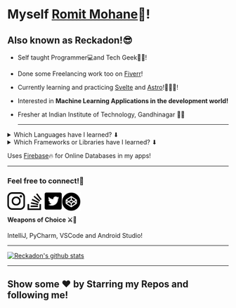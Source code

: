 # Myself <a href='https://github.com/Reckadon'>Romit Mohane</a>👋!
## Also known as Reckadon!😎

- Self taught Programmer💻and Tech Geek👨‍💻! 
- Done some Freelancing work too on <a target="blank" href='https://www.fiverr.com/reckadon?public_mode=true'>Fiverr</a>!
- Currently learning and practicing [Svelte](https://svelte.dev/) and [Astro](https://astro.build/)!🤖👨‍💻!
- Interested in **Machine Learning Applications in the development world!**
- Fresher at Indian Institute of Technology, Gandhinagar 👨‍🎓



  <hr/>
<details >
<summary>Which Languages have I learned? ⬇</summary>
<ul>
  <li>Java</li>
  <li>TypeScript</li>
  <li>Python</li>
  <li>Dart</li>
  <li>C++</li>
  <li>C#</li>
  <li>HTML</li>
  <li>CSS</li>
</ul>
  </details>
  <details >
  <summary>Which Frameworks or Libraries have I learned? ⬇</summary>
<ul>
  <li>ReactJS</li>
  <li>ExpressJS</li>
  <li>Socket.io</li>
  <li>JavaFX</li>
  <li>Flutter</li>
  <li>Android Native</li>
  <li>Swing</li>
  <li>Unity (A Game Engine)</li>
</ul></details>

Uses <a target="_blank" href='https://firebase.google.com/'>Firebase</a>🔥 for Online Databases in my apps!<hr/>
### Feel free to connect!💃
  <a target="_blank" href='https://www.instagram.com/its_romit.m/'>
    <img alt='instagram' src='./img/insta.png' align='left' width='40px'>
  </a>
  <a target="_blank" href='https://stackoverflow.com/users/14729894/romit-mohane' width ='40px'>
    <img alt='Stack Overflow' src='./img/stackOverflowBnW.png' align='left' height='44px' width='44px'>
  </a>
  <a target="_blank" href='https://twitter.com/MohaneRomit'>
    <img alt='twitter' src='./img/twitter.jpg' align='left' width='40px'>
  </a>
  <a target="_blank" href='https://codepen.io/reckadon'>
    <img alt='codepen' src='./img/codepen.png' align='left' height='43px'>
  </a>
<br/>
<br>
<h4>Weapons of Choice ⚔🏹</h4>
IntelliJ, PyCharm, VSCode and Android Studio!
<hr>

[![Reckadon's github stats](https://github-readme-stats.vercel.app/api?username=Reckadon&theme=dark)](https://github.com/anuraghazra/github-readme-stats)


<hr/>
<h2>Show some ❤ by Starring my Repos and following me!<h2/>
